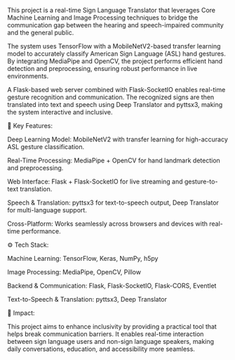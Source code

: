 This project is a real-time Sign Language Translator that leverages Core Machine Learning and Image Processing techniques to bridge the communication gap between the hearing and speech-impaired community and the general public.

The system uses TensorFlow with a MobileNetV2-based transfer learning model to accurately classify American Sign Language (ASL) hand gestures. By integrating MediaPipe and OpenCV, the project performs efficient hand detection and preprocessing, ensuring robust performance in live environments.

A Flask-based web server combined with Flask-SocketIO enables real-time gesture recognition and communication. The recognized signs are then translated into text and speech using Deep Translator and pyttsx3, making the system interactive and inclusive.

🔑 Key Features:

Deep Learning Model: MobileNetV2 with transfer learning for high-accuracy ASL gesture classification.

Real-Time Processing: MediaPipe + OpenCV for hand landmark detection and preprocessing.

Web Interface: Flask + Flask-SocketIO for live streaming and gesture-to-text translation.

Speech & Translation: pyttsx3 for text-to-speech output, Deep Translator for multi-language support.

Cross-Platform: Works seamlessly across browsers and devices with real-time performance.

⚙️ Tech Stack:

Machine Learning: TensorFlow, Keras, NumPy, h5py

Image Processing: MediaPipe, OpenCV, Pillow

Backend & Communication: Flask, Flask-SocketIO, Flask-CORS, Eventlet

Text-to-Speech & Translation: pyttsx3, Deep Translator

🎯 Impact:

This project aims to enhance inclusivity by providing a practical tool that helps break communication barriers. It enables real-time interaction between sign language users and non-sign language speakers, making daily conversations, education, and accessibility more seamless.
